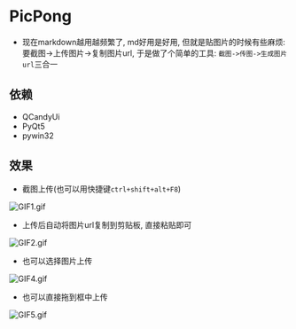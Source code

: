 # PicPong
* 现在markdown越用越频繁了, md好用是好用, 但就是贴图片的时候有些麻烦: 要截图->上传图片->复制图片url, 于是做了个简单的工具: `截图->传图->生成图片url`三合一



## 依赖

* QCandyUi
* PyQt5
* pywin32



## 效果

* 截图上传(也可以用快捷键`ctrl+shift+alt+F8`)

![GIF1.gif](https://i.loli.net/2018/10/25/5bd1b6bc0ce73.gif)

* 上传后自动将图片url复制到剪贴板, 直接粘贴即可

![GIF2.gif](https://i.loli.net/2018/10/25/5bd1b75390dec.gif)

* 也可以选择图片上传

![GIF4.gif](https://i.loli.net/2018/10/25/5bd1b786a5f92.gif)

* 也可以直接拖到框中上传

![GIF5.gif](https://i.loli.net/2018/10/25/5bd1b7c38eded.gif)